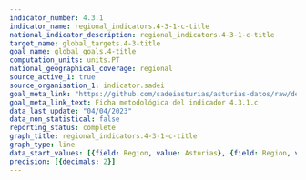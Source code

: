 ```yaml
---
indicator_number: 4.3.1
indicator_name: regional_indicators.4-3-1-c-title
national_indicator_description: regional_indicators.4-3-1-c-title
target_name: global_targets.4-3-title
goal_name: global_goals.4-title
computation_units: units.PT
national_geographical_coverage: regional
source_active_1: true
source_organisation_1: indicator.sadei
goal_meta_link: "https://github.com/sadeiasturias/asturias-datos/raw/develop/descargas/metodologia/4.3.1.c.pdf"
goal_meta_link_text: Ficha metodológica del indicador 4.3.1.c
data_last_update: "04/04/2023"
data_non_statistical: false
reporting_status: complete
graph_title: regional_indicators.4-3-1-c-title
graph_type: line
data_start_values: [{field: Region, value: Asturias}, {field: Region, value: España}]
precision: [{decimals: 2}]
---
```

